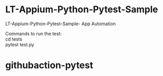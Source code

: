 # LT-Appium-Python-Pytest-Sample
 LT-Appium-Python-Pytest-Sample- App Automation

Commands to run the test: <br>
 cd tests <br>
 pytest test.py <br>
# githubaction-pytest
